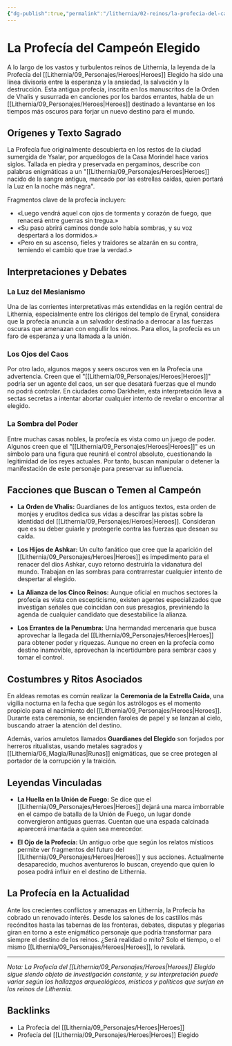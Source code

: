 ```yaml
---
{"dg-publish":true,"permalink":"/lithernia/02-reinos/la-profecia-del-campeon-elegido/","title":"La Profecía del Heroes Elegido","tags":["lithernia","profecia","leyenda"]}
---
```


# La Profecía del Campeón Elegido

A lo largo de los vastos y turbulentos reinos de Lithernia, la leyenda de la Profecía del [[Lithernia/09_Personajes/Heroes\|Heroes]] Elegido ha sido una línea divisoria entre la esperanza y la ansiedad, la salvación y la destrucción. Esta antigua profecía, inscrita en los manuscritos de la Orden de Vhalis y susurrada en canciones por los bardos errantes, habla de un [[Lithernia/09_Personajes/Heroes\|Heroes]] destinado a levantarse en los tiempos más oscuros para forjar un nuevo destino para el mundo.

## Orígenes y Texto Sagrado

La Profecía fue originalmente descubierta en los restos de la ciudad sumergida de Ysalar, por arqueólogos de la Casa Morindel hace varios siglos. Tallada en piedra y preservada en pergaminos, describe con palabras enigmáticas a un "[[Lithernia/09_Personajes/Heroes\|Heroes]] nacido de la sangre antigua, marcado por las estrellas caídas, quien portará la Luz en la noche más negra".

Fragmentos clave de la profecía incluyen:

- «Luego vendrá aquel con ojos de tormenta y corazón de fuego, que renacerá entre guerras sin tregua.»  
- «Su paso abrirá caminos donde solo había sombras, y su voz despertará a los dormidos.»  
- «Pero en su ascenso, fieles y traidores se alzarán en su contra, temiendo el cambio que trae la verdad.»

## Interpretaciones y Debates

### La Luz del Mesianismo

Una de las corrientes interpretativas más extendidas en la región central de Lithernia, especialmente entre los clérigos del templo de Erynal, considera que la profecía anuncia a un salvador destinado a derrocar a las fuerzas oscuras que amenazan con engullir los reinos. Para ellos, la profecía es un faro de esperanza y una llamada a la unión.

### Los Ojos del Caos

Por otro lado, algunos magos y seers oscuros ven en la Profecía una advertencia. Creen que el "[[Lithernia/09_Personajes/Heroes\|Heroes]]" podría ser un agente del caos, un ser que desatará fuerzas que el mundo no podrá controlar. En ciudades como Darkhelm, esta interpretación lleva a sectas secretas a intentar abortar cualquier intento de revelar o encontrar al elegido.

### La Sombra del Poder

Entre muchas casas nobles, la profecía es vista como un juego de poder. Algunos creen que el "[[Lithernia/09_Personajes/Heroes\|Heroes]]" es un símbolo para una figura que reunirá el control absoluto, cuestionando la legitimidad de los reyes actuales. Por tanto, buscan manipular o detener la manifestación de este personaje para preservar su influencia.

## Facciones que Buscan o Temen al Campeón

- **La Orden de Vhalis:** Guardianes de los antiguos textos, esta orden de monjes y eruditos dedica sus vidas a descifrar las pistas sobre la identidad del [[Lithernia/09_Personajes/Heroes\|Heroes]]. Consideran que es su deber guiarle y protegerle contra las fuerzas que desean su caída.

- **Los Hijos de Ashkar:** Un culto fanático que cree que la aparición del [[Lithernia/09_Personajes/Heroes\|Heroes]] es impedimento para el renacer del dios Ashkar, cuyo retorno destruiría la vidanatura del mundo. Trabajan en las sombras para contrarrestar cualquier intento de despertar al elegido.

- **La Alianza de los Cinco Reinos:** Aunque oficial en muchos sectores la profecía es vista con escepticismo, existen agentes especializados que investigan señales que coincidan con sus presagios, previniendo la agenda de cualquier candidato que desestabilice la alianza.

- **Los Errantes de la Penumbra:** Una hermandad mercenaria que busca aprovechar la llegada del [[Lithernia/09_Personajes/Heroes\|Heroes]] para obtener poder y riquezas. Aunque no creen en la profecía como destino inamovible, aprovechan la incertidumbre para sembrar caos y tomar el control.

## Costumbres y Ritos Asociados

En aldeas remotas es común realizar la **Ceremonia de la Estrella Caída**, una vigilia nocturna en la fecha que según los astrólogos es el momento propicio para el nacimiento del [[Lithernia/09_Personajes/Heroes\|Heroes]]. Durante esta ceremonia, se encienden faroles de papel y se lanzan al cielo, buscando atraer la atención del destino.

Además, varios amuletos llamados **Guardianes del Elegido** son forjados por herreros ritualistas, usando metales sagrados y [[Lithernia/06_Magia/Runas\|Runas]] enigmáticas, que se cree protegen al portador de la corrupción y la traición.

## Leyendas Vinculadas

- **La Huella en la Unión de Fuego:** Se dice que el [[Lithernia/09_Personajes/Heroes\|Heroes]] dejará una marca imborrable en el campo de batalla de la Unión de Fuego, un lugar donde convergieron antiguas guerras. Cuentan que una espada calcinada aparecerá imantada a quien sea merecedor.

- **El Ojo de la Profecía:** Un antiguo orbe que según los relatos místicos permite ver fragmentos del futuro del [[Lithernia/09_Personajes/Heroes\|Heroes]] y sus acciones. Actualmente desaparecido, muchos aventureros lo buscan, creyendo que quien lo posea podrá influir en el destino de Lithernia.

## La Profecía en la Actualidad

Ante los crecientes conflictos y amenazas en Lithernia, la Profecía ha cobrado un renovado interés. Desde los salones de los castillos más recónditos hasta las tabernas de las fronteras, debates, disputas y plegarias giran en torno a este enigmático personaje que podría transformar para siempre el destino de los reinos. ¿Será realidad o mito? Solo el tiempo, o el mismo [[Lithernia/09_Personajes/Heroes\|Heroes]], lo revelará.

---

*Nota: La Profecía del [[Lithernia/09_Personajes/Heroes\|Heroes]] Elegido sigue siendo objeto de investigación constante, y su interpretación puede variar según los hallazgos arqueológicos, místicos y políticos que surjan en los reinos de Lithernia.*

## Backlinks
- La Profecía del [[Lithernia/09_Personajes/Heroes\|Heroes]]
- Profecía del [[Lithernia/09_Personajes/Heroes\|Heroes]] Elegido
